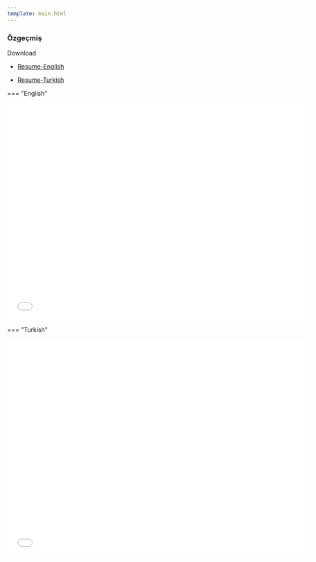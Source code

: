 ```yaml
---
template: main.html
---
```


### Özgeçmiş

Download 

- [Resume-English](../yildiran_yilmaz_en_cv.pdf)

- [Resume-Turkish](../yildiran_yilmaz_tr_cv.pdf)


=== "English"

<iframe width=700, height=500 frameBorder=0 src="../yildiran_yilmaz_en_cv.pdf"></iframe>

=== "Turkish"

<iframe width=700, height=500 frameBorder=0 src="../yildiran_yilmaz_tr_cv.pdf"></iframe>


